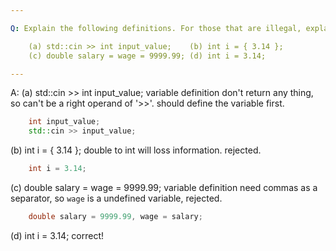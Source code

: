 ```yaml
---

Q: Explain the following definitions. For those that are illegal, explain what's wrong and how to correct it.

    (a) std::cin >> int input_value;    (b) int i = { 3.14 };
    (c) double salary = wage = 9999.99; (d) int i = 3.14;

---
```


A: 
(a) std::cin >> int input_value;
variable definition don't return any thing, so can't be a right operand of '>>'.
should define the variable first.
``` c++
    int input_value;
    std::cin >> input_value;
```

(b) int i = { 3.14 };
double to int will loss information. rejected.
``` c++
    int i = 3.14;
```

(c) double salary = wage = 9999.99;
variable definition need commas as a separator, so `wage` is a undefined variable, rejected.
``` c++
    double salary = 9999.99, wage = salary;
```

(d) int i = 3.14;
correct!